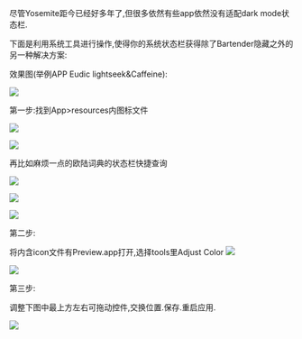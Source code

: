 尽管Yosemite距今已经好多年了,但很多依然有些app依然没有适配dark mode状态栏.

下面是利用系统工具进行操作,使得你的系统状态栏获得除了Bartender隐藏之外的另一种解决方案:

效果图(举例APP Eudic lightseek&Caffeine):

![](http://7xqjx7.com1.z0.glb.clouddn.com/image/Screen%20Shot%202016-02-09%20at%2022.44.32.png?imageView2/2/h/600)

第一步:找到App>resources内图标文件

![](http://7xqjx7.com1.z0.glb.clouddn.com/image/Screen%20Shot%202016-02-09%20at%2022.48.25.png?imageView2/2/h/300)

![](http://7xqjx7.com1.z0.glb.clouddn.com/image/Screen%20Shot%202016-02-09%20at%2022.48.37.png?imageView2/2/h/600)

再比如麻烦一点的欧陆词典的状态栏快捷查询

![](http://7xqjx7.com1.z0.glb.clouddn.com/image/Screen%20Shot%202016-02-09%20at%2022.48.55.png?imageView2/2/h/600)

![](http://7xqjx7.com1.z0.glb.clouddn.com/image/Screen%20Shot%202016-02-09%20at%2022.49.22.png?imageView2/2/h/400)

![](http://7xqjx7.com1.z0.glb.clouddn.com/image/Screen%20Shot%202016-02-09%20at%2022.49.36.png?imageView2/2/h/600)

第二步:

将内含icon文件有Preview.app打开,选择tools里Adjust Color
![](http://7xqjx7.com1.z0.glb.clouddn.com/image/Screen%20Shot%202016-02-09%20at%2022.49.46.png?imageView2/2/h/300)

![](http://7xqjx7.com1.z0.glb.clouddn.com/image/Screen%20Shot%202016-02-09%20at%2022.49.54.png?imageView2/2/h/600)

第三步:

调整下图中最上方左右可拖动控件,交换位置.保存.重启应用.

![](http://7xqjx7.com1.z0.glb.clouddn.com/image/Screen%20Shot%202016-02-09%20at%2022.50.01.png?imageView2/2/h/500)



